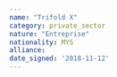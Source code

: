 ```yaml
---
name: "Trifold X"
category: private_sector
nature: "Entreprise"
nationality: MYS
alliance: 
date_signed: '2018-11-12'
---
```

    